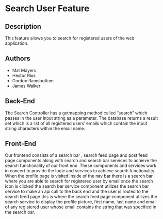 # Search User Feature

## Description

This feature allows you to search for registered users of the web application.


## Authors
- Mat Mayers
- Hector Rios
- Gordon Ramsbottom
- James Walker


## Back-End
The Search Controller has a getmapping method called “search” which passes in the user input string as a parameter. The database returns a result set which is a list of all registered users’ emails which contain the input string characters within the email name.

## Front-End
Our frontend consists of a search bar , search feed page and post feed page components along with search and search bar services to achieve the search functionality of our front end. These components and services work in concert to provide the logic and services to achieve search functionality. When the profile page is visited inside of the nav bar there is a search bar where you are able to search for registered user by email once the search icon is clicked the search bar service component utilizes the search bar service to make an api call to the back end and the user is routed to the search feed page this is where the search feed page component utilizes the search service to display the profile picture, first name, last name and email of any registered user whose email contains the string that was specified in the search bar.
